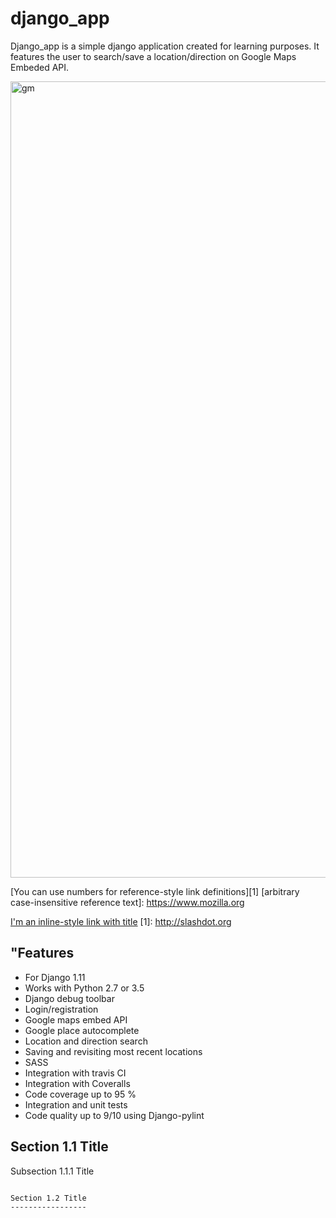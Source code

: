 
django_app
===============
Django_app is a simple django application created for learning purposes. It features the user to search/save a location/direction on Google Maps Embeded API.

<img width="1274" alt="gm" src="https://user-images.githubusercontent.com/26566198/34909233-76444f3a-f89d-11e7-8181-0b880e31bbe3.png">

[You can use numbers for reference-style link definitions][1]
[arbitrary case-insensitive reference text]: https://www.mozilla.org

[I'm an inline-style link with title](https://www.google.com "Google's Homepage")
[1]: http://slashdot.org


<a name="team-members"></a>"Features
---------

* For Django 1.11
* Works with Python 2.7 or 3.5
* Django debug toolbar
* Login/registration
* Google maps embed API
* Google place autocomplete
* Location and direction search
* Saving and revisiting most recent locations
* SASS 
* Integration with travis CI
* Integration with Coveralls
* Code coverage up to 95 %
* Integration and unit tests
* Code quality up to 9/10 using Django-pylint

Section 1.1 Title
-----------------

Subsection 1.1.1 Title
~~~~~~~~~~~~~~~~~~~~~~

Section 1.2 Title
-----------------


